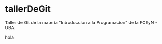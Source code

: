 # tallerDeGit

Taller de Git de la materia "Introduccion a la Programacion" de la FCEyN - UBA.

hola